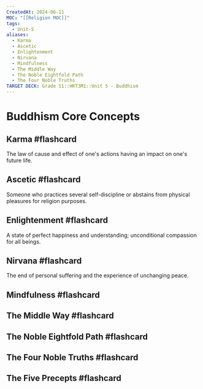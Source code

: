 ```yaml
---
CreatedAt: 2024-06-11
MOC: "[[Religion MOC]]"
tags:
  - Unit-5
aliases:
  - Karma
  - Ascetic
  - Enlightenment
  - Nirvana
  - Mindfulness
  - The Middle Way
  - The Noble Eightfold Path
  - The Four Noble Truths
TARGET DECK: Grade 11::HRT3M1::Unit 5 - Buddhism
---
```


# Buddhism Core Concepts

## Karma #flashcard 
The law of cause and effect of one's actions having an impact on one's future life.
<!--ID: 1718714901088-->


## Ascetic #flashcard 
Someone who practices several self-discipline or abstains from physical pleasures for religion purposes.
<!--ID: 1718200311879-->


## Enlightenment #flashcard 
A state of perfect happiness and understanding; unconditional compassion for all beings.
<!--ID: 1718200311881-->


## Nirvana #flashcard 
The end of personal suffering and the experience of unchanging peace.
<!--ID: 1718200311882-->


## Mindfulness #flashcard 

## The Middle Way #flashcard 
<!--ID: 1718200311885-->


## The Noble Eightfold Path #flashcard 


## The Four Noble Truths #flashcard 
<!--ID: 1718200311887-->

## The Five Precepts #flashcard 


